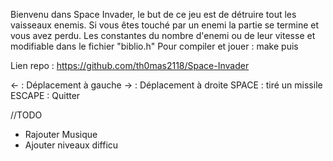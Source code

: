 Bienvenu dans Space Invader, le but de ce jeu est de détruire tout les vaisseaux enemis.
Si vous êtes touché par un enemi la partie se termine et vous avez perdu.
Les constantes du nombre d'enemi ou de leur vitesse et modifiable dans le fichier "biblio.h"
Pour compiler et jouer :
make puis

Lien repo : https://github.com/th0mas2118/Space-Invader

← : Déplacement à gauche
→ : Déplacement à droite
SPACE : tiré un missile
ESCAPE : Quitter

//TODO
 - Rajouter Musique
 - Ajouter niveaux difficu